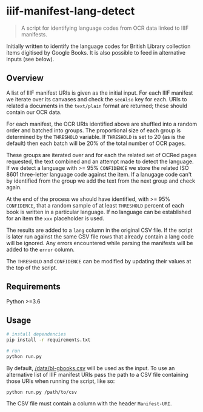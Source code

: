 # iiif-manifest-lang-detect

> A script for identifying language codes from OCR data linked to IIIF manifests.

Initially written to identify the language codes for British Library
collection items digitised by Google Books. It is also possible to
feed in alternative inputs (see below).

## Overview

A list of IIIF manifest URIs is given as the initial input. For each IIIF
manifest we iterate over its canvases and check the `seeAlso` key for each.
URIs to related a documents in the `text/plain` format are returned; these
should contain our OCR data.

For each manifest, the OCR URIs identified above are shuffled into a random
order and batched into groups. The proportional size of each group is
determined by the `THRESHOLD` variable. If `THRESHOLD` is set to 20 (as is
the default) then each batch will be 20% of the total number of OCR pages.

These groups are iterated over and for  each the related set of OCRed pages
requested, the text combined and an attempt made to detect the language. If we
detect a language with >= 95% `CONFIDENCE` we store the related ISO 8601
three-letter language code against the item. If a lanugage code can't by
identified from the group we add the text from the next group and check again.

At the end of the process we should have identified, with >= 95% `CONFIDENCE`,
that a random sample of at least `THRESHOLD` percent of each book is written
in a particular language. If no language can be established for an item the
`xxx` placeholder is used.

The results are added to a `lang` column in the original CSV file. If the
script is later run against the same CSV file rows that already contain a lang
code will be ignored. Any errors encountered while parsing the manifests will
be added to the `error` column.

The `THRESHOLD` and `CONFIDENCE` can be modified by updating their values at
the top of the script.

## Requirements

Python >=3.6

## Usage

```bash
# install dependencies
pip install -r requirements.txt

# run
python run.py
```

By default, [/data/bl-gbooks.csv](/data/bl-gbooks.csv) will be used as
the input. To use an alternative list of IIIF manifest URIs pass the path
to a CSV file containing those URIs when running the script, like so:

```
python run.py /path/to/csv
```

The CSV file must contain a column with the header `Manifest-URI`.
